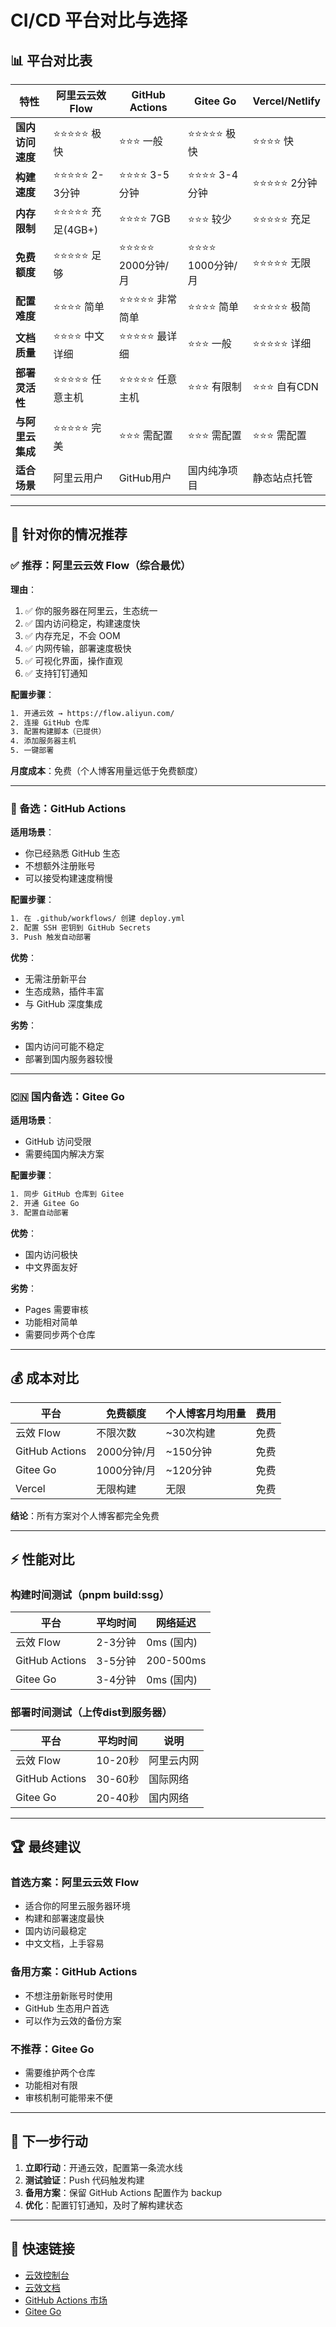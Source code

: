 # CI/CD 平台对比与选择

## 📊 平台对比表

| 特性 | 阿里云云效 Flow | GitHub Actions | Gitee Go | Vercel/Netlify |
|------|----------------|----------------|----------|----------------|
| **国内访问速度** | ⭐⭐⭐⭐⭐ 极快 | ⭐⭐⭐ 一般 | ⭐⭐⭐⭐⭐ 极快 | ⭐⭐⭐⭐ 快 |
| **构建速度** | ⭐⭐⭐⭐⭐ 2-3分钟 | ⭐⭐⭐⭐ 3-5分钟 | ⭐⭐⭐⭐ 3-4分钟 | ⭐⭐⭐⭐⭐ 2分钟 |
| **内存限制** | ⭐⭐⭐⭐⭐ 充足(4GB+) | ⭐⭐⭐⭐ 7GB | ⭐⭐⭐ 较少 | ⭐⭐⭐⭐⭐ 充足 |
| **免费额度** | ⭐⭐⭐⭐⭐ 足够 | ⭐⭐⭐⭐⭐ 2000分钟/月 | ⭐⭐⭐⭐ 1000分钟/月 | ⭐⭐⭐⭐⭐ 无限 |
| **配置难度** | ⭐⭐⭐⭐ 简单 | ⭐⭐⭐⭐⭐ 非常简单 | ⭐⭐⭐⭐ 简单 | ⭐⭐⭐⭐⭐ 极简 |
| **文档质量** | ⭐⭐⭐⭐ 中文详细 | ⭐⭐⭐⭐⭐ 最详细 | ⭐⭐⭐ 一般 | ⭐⭐⭐⭐⭐ 详细 |
| **部署灵活性** | ⭐⭐⭐⭐⭐ 任意主机 | ⭐⭐⭐⭐⭐ 任意主机 | ⭐⭐⭐ 有限制 | ⭐⭐⭐ 自有CDN |
| **与阿里云集成** | ⭐⭐⭐⭐⭐ 完美 | ⭐⭐⭐ 需配置 | ⭐⭐⭐ 需配置 | ⭐⭐⭐ 需配置 |
| **适合场景** | 阿里云用户 | GitHub用户 | 国内纯净项目 | 静态站点托管 |

---

## 🎯 针对你的情况推荐

### ✅ 推荐：阿里云云效 Flow（综合最优）

**理由**：
1. ✅ 你的服务器在阿里云，生态统一
2. ✅ 国内访问稳定，构建速度快
3. ✅ 内存充足，不会 OOM
4. ✅ 内网传输，部署速度极快
5. ✅ 可视化界面，操作直观
6. ✅ 支持钉钉通知

**配置步骤**：
```bash
1. 开通云效 → https://flow.aliyun.com/
2. 连接 GitHub 仓库
3. 配置构建脚本（已提供）
4. 添加服务器主机
5. 一键部署
```

**月度成本**：免费（个人博客用量远低于免费额度）

---

### 🔄 备选：GitHub Actions

**适用场景**：
- 你已经熟悉 GitHub 生态
- 不想额外注册账号
- 可以接受构建速度稍慢

**配置步骤**：
```bash
1. 在 .github/workflows/ 创建 deploy.yml
2. 配置 SSH 密钥到 GitHub Secrets
3. Push 触发自动部署
```

**优势**：
- 无需注册新平台
- 生态成熟，插件丰富
- 与 GitHub 深度集成

**劣势**：
- 国内访问可能不稳定
- 部署到国内服务器较慢

---

### 🇨🇳 国内备选：Gitee Go

**适用场景**：
- GitHub 访问受限
- 需要纯国内解决方案

**配置步骤**：
```bash
1. 同步 GitHub 仓库到 Gitee
2. 开通 Gitee Go
3. 配置自动部署
```

**优势**：
- 国内访问极快
- 中文界面友好

**劣势**：
- Pages 需要审核
- 功能相对简单
- 需要同步两个仓库

---

## 💰 成本对比

| 平台 | 免费额度 | 个人博客月均用量 | 费用 |
|------|---------|----------------|------|
| 云效 Flow | 不限次数 | ~30次构建 | 免费 |
| GitHub Actions | 2000分钟/月 | ~150分钟 | 免费 |
| Gitee Go | 1000分钟/月 | ~120分钟 | 免费 |
| Vercel | 无限构建 | 无限 | 免费 |

**结论**：所有方案对个人博客都完全免费

---

## ⚡ 性能对比

### 构建时间测试（pnpm build:ssg）

| 平台 | 平均时间 | 网络延迟 |
|------|---------|---------|
| 云效 Flow | 2-3分钟 | 0ms (国内) |
| GitHub Actions | 3-5分钟 | 200-500ms |
| Gitee Go | 3-4分钟 | 0ms (国内) |

### 部署时间测试（上传dist到服务器）

| 平台 | 平均时间 | 说明 |
|------|---------|------|
| 云效 Flow | 10-20秒 | 阿里云内网 |
| GitHub Actions | 30-60秒 | 国际网络 |
| Gitee Go | 20-40秒 | 国内网络 |

---

## 🏆 最终建议

### 首选方案：阿里云云效 Flow
- 适合你的阿里云服务器环境
- 构建和部署速度最快
- 国内访问最稳定
- 中文文档，上手容易

### 备用方案：GitHub Actions
- 不想注册新账号时使用
- GitHub 生态用户首选
- 可以作为云效的备份方案

### 不推荐：Gitee Go
- 需要维护两个仓库
- 功能相对有限
- 审核机制可能带来不便

---

## 📝 下一步行动

1. **立即行动**：开通云效，配置第一条流水线
2. **测试验证**：Push 代码触发构建
3. **备用方案**：保留 GitHub Actions 配置作为 backup
4. **优化**：配置钉钉通知，及时了解构建状态

---

## 🔗 快速链接

- [云效控制台](https://flow.aliyun.com/)
- [云效文档](https://help.aliyun.com/zh/yunxiao/)
- [GitHub Actions 市场](https://github.com/marketplace?type=actions)
- [Gitee Go](https://gitee.com/enterprises)
